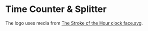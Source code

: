 # Time Counter & Splitter

The logo uses media from [The Stroke of the Hour clock face.svg](https://commons.wikimedia.org/wiki/File:The_Stroke_of_the_Hour_clock_face.svg).
